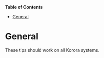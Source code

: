 

**Table of Contents**  

- [General](#general)



# General

These tips should work on all Korora systems.
